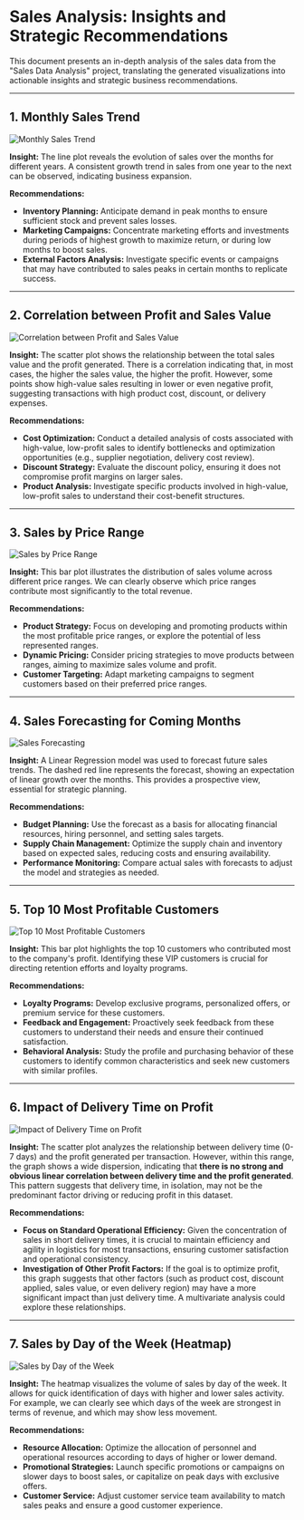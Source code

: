 # Sales Analysis: Insights and Strategic Recommendations

This document presents an in-depth analysis of the sales data from the "Sales Data Analysis" project, translating the generated visualizations into actionable insights and strategic business recommendations.

---

## 1. Monthly Sales Trend

![Monthly Sales Trend](figures/grafico-tendencia-mensal-vendas.png)

**Insight:**
The line plot reveals the evolution of sales over the months for different years. A consistent growth trend in sales from one year to the next can be observed, indicating business expansion.

**Recommendations:**
* **Inventory Planning:** Anticipate demand in peak months to ensure sufficient stock and prevent sales losses.
* **Marketing Campaigns:** Concentrate marketing efforts and investments during periods of highest growth to maximize return, or during low months to boost sales.
* **External Factors Analysis:** Investigate specific events or campaigns that may have contributed to sales peaks in certain months to replicate success.

---

## 2. Correlation between Profit and Sales Value

![Correlation between Profit and Sales Value](figures/grafico-correlacao-lucro-valor.png)

**Insight:**
The scatter plot shows the relationship between the total sales value and the profit generated. There is a correlation indicating that, in most cases, the higher the sales value, the higher the profit. However, some points show high-value sales resulting in lower or even negative profit, suggesting transactions with high product cost, discount, or delivery expenses.

**Recommendations:**
* **Cost Optimization:** Conduct a detailed analysis of costs associated with high-value, low-profit sales to identify bottlenecks and optimization opportunities (e.g., supplier negotiation, delivery cost review).
* **Discount Strategy:** Evaluate the discount policy, ensuring it does not compromise profit margins on larger sales.
* **Product Analysis:** Investigate specific products involved in high-value, low-profit sales to understand their cost-benefit structures.

---

## 3. Sales by Price Range

![Sales by Price Range](figures/grafico-vendas-faixadepreco.png)

**Insight:**
This bar plot illustrates the distribution of sales volume across different price ranges. We can clearly observe which price ranges contribute most significantly to the total revenue.

**Recommendations:**
* **Product Strategy:** Focus on developing and promoting products within the most profitable price ranges, or explore the potential of less represented ranges.
* **Dynamic Pricing:** Consider pricing strategies to move products between ranges, aiming to maximize sales volume and profit.
* **Customer Targeting:** Adapt marketing campaigns to segment customers based on their preferred price ranges.

---

## 4. Sales Forecasting for Coming Months

![Sales Forecasting](figures/grafico-previsao-vendas.png)

**Insight:**
A Linear Regression model was used to forecast future sales trends. The dashed red line represents the forecast, showing an expectation of linear growth over the months. This provides a prospective view, essential for strategic planning.

**Recommendations:**
* **Budget Planning:** Use the forecast as a basis for allocating financial resources, hiring personnel, and setting sales targets.
* **Supply Chain Management:** Optimize the supply chain and inventory based on expected sales, reducing costs and ensuring availability.
* **Performance Monitoring:** Compare actual sales with forecasts to adjust the model and strategies as needed.

---

## 5. Top 10 Most Profitable Customers

![Top 10 Most Profitable Customers](figures/grafico-top-clientes-rentaveis.png)

**Insight:**
This bar plot highlights the top 10 customers who contributed most to the company's profit. Identifying these VIP customers is crucial for directing retention efforts and loyalty programs.

**Recommendations:**
* **Loyalty Programs:** Develop exclusive programs, personalized offers, or premium service for these customers.
* **Feedback and Engagement:** Proactively seek feedback from these customers to understand their needs and ensure their continued satisfaction.
* **Behavioral Analysis:** Study the profile and purchasing behavior of these customers to identify common characteristics and seek new customers with similar profiles.

---

## 6. Impact of Delivery Time on Profit

![Impact of Delivery Time on Profit](figures/grafico-impacto-tempo-entrega-lucro.png)

**Insight:**
The scatter plot analyzes the relationship between delivery time (0-7 days) and the profit generated per transaction. However, within this range, the graph shows a wide dispersion, indicating that **there is no strong and obvious linear correlation between delivery time and the profit generated**. This pattern suggests that delivery time, in isolation, may not be the predominant factor driving or reducing profit in this dataset.

**Recommendations:**
* **Focus on Standard Operational Efficiency:** Given the concentration of sales in short delivery times, it is crucial to maintain efficiency and agility in logistics for most transactions, ensuring customer satisfaction and operational consistency.
* **Investigation of Other Profit Factors:** If the goal is to optimize profit, this graph suggests that other factors (such as product cost, discount applied, sales value, or even delivery region) may have a more significant impact than just delivery time. A multivariate analysis could explore these relationships.

---

## 7. Sales by Day of the Week (Heatmap)

![Sales by Day of the Week](figures/grafico-vendas-por-dia-da-semana.png)

**Insight:**
The heatmap visualizes the volume of sales by day of the week. It allows for quick identification of days with higher and lower sales activity. For example, we can clearly see which days of the week are strongest in terms of revenue, and which may show less movement.

**Recommendations:**
* **Resource Allocation:** Optimize the allocation of personnel and operational resources according to days of higher or lower demand.
* **Promotional Strategies:** Launch specific promotions or campaigns on slower days to boost sales, or capitalize on peak days with exclusive offers.
* **Customer Service:** Adjust customer service team availability to match sales peaks and ensure a good customer experience.